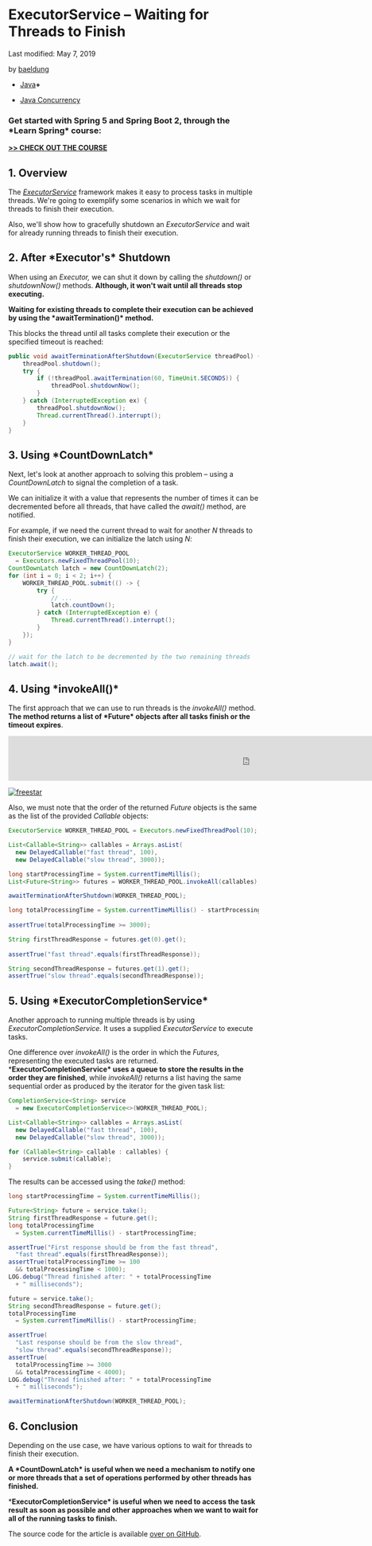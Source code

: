 # ExecutorService – Waiting for Threads to Finish

Last modified: May 7, 2019

by [baeldung](https://www.baeldung.com/author/baeldung/)



- [Java](https://www.baeldung.com/category/java/)**+**

- [Java Concurrency](https://www.baeldung.com/tag/java-concurrency/)

### **Get started with Spring 5 and Spring Boot 2, through the \*Learn Spring\* course:**

**[>> CHECK OUT THE COURSE](https://www.baeldung.com/ls-course-start)**

## **1. Overview**

The [*ExecutorService*](https://www.baeldung.com/java-executor-service-tutorial) framework makes it easy to process tasks in multiple threads. We're going to exemplify some scenarios in which we wait for threads to finish their execution.

Also, we'll show how to gracefully shutdown an *ExecutorService* and wait for already running threads to finish their execution.

## **2. After \*Executor's\* Shutdown**

When using an *Executor,* we can shut it down by calling the *shutdown()* or *shutdownNow()* methods. **Although, it won't wait until all threads stop executing.**

**Waiting for existing threads to complete their execution can be achieved by using the \*awaitTermination()\* method.**

This blocks the thread until all tasks complete their execution or the specified timeout is reached:

```java
public void awaitTerminationAfterShutdown(ExecutorService threadPool) {
    threadPool.shutdown();
    try {
        if (!threadPool.awaitTermination(60, TimeUnit.SECONDS)) {
            threadPool.shutdownNow();
        }
    } catch (InterruptedException ex) {
        threadPool.shutdownNow();
        Thread.currentThread().interrupt();
    }
}
```

## **3. Using \*CountDownLatch\***

Next, let's look at another approach to solving this problem – using a *CountDownLatch* to signal the completion of a task.

We can initialize it with a value that represents the number of times it can be decremented before all threads, that have called the *await()* method, are notified.

For example, if we need the current thread to wait for another *N* threads to finish their execution, we can initialize the latch using *N*:

```java
ExecutorService WORKER_THREAD_POOL 
  = Executors.newFixedThreadPool(10);
CountDownLatch latch = new CountDownLatch(2);
for (int i = 0; i < 2; i++) {
    WORKER_THREAD_POOL.submit(() -> {
        try {
            // ...
            latch.countDown();
        } catch (InterruptedException e) {
            Thread.currentThread().interrupt();
        }
    });
}

// wait for the latch to be decremented by the two remaining threads
latch.await();
```

## **4. Using \*invokeAll()\***

The first approach that we can use to run threads is the *invokeAll()* method. **The method returns a list of \*Future\* objects after all tasks finish or the timeout expires**.

<iframe frameborder="0" src="https://695f6c3c4f87c0215d78782663f0b71e.safeframe.googlesyndication.com/safeframe/1-0-38/html/container.html" id="google_ads_iframe_/15184186/baeldung_incontent_dynamic_desktop_0" title="3rd party ad content" name="" scrolling="no" marginwidth="0" marginheight="0" width="970" height="90" data-is-safeframe="true" sandbox="allow-forms allow-popups allow-popups-to-escape-sandbox allow-same-origin allow-scripts allow-top-navigation-by-user-activation" allow="conversion-measurement ‘src’" data-google-container-id="8" data-load-complete="true" style="box-sizing: border-box; border: 0px; vertical-align: bottom;"></iframe>

[![freestar](https://a.pub.network/core/imgs/fslogo-green.svg)](https://freestar.com/?utm_medium=ad_container&utm_source=branding&utm_name=baeldung_incontent_dynamic_desktop)

Also, we must note that the order of the returned *Future* objects is the same as the list of the provided *Callable* objects:

```java
ExecutorService WORKER_THREAD_POOL = Executors.newFixedThreadPool(10);

List<Callable<String>> callables = Arrays.asList(
  new DelayedCallable("fast thread", 100), 
  new DelayedCallable("slow thread", 3000));

long startProcessingTime = System.currentTimeMillis();
List<Future<String>> futures = WORKER_THREAD_POOL.invokeAll(callables);

awaitTerminationAfterShutdown(WORKER_THREAD_POOL);

long totalProcessingTime = System.currentTimeMillis() - startProcessingTime;
 
assertTrue(totalProcessingTime >= 3000);

String firstThreadResponse = futures.get(0).get();
 
assertTrue("fast thread".equals(firstThreadResponse));

String secondThreadResponse = futures.get(1).get();
assertTrue("slow thread".equals(secondThreadResponse));
```

## **5. Using \*ExecutorCompletionService\***

Another approach to running multiple threads is by using *ExecutorCompletionService.* It uses a supplied *ExecutorService* to execute tasks.

One difference over *invokeAll()* is the order in which the *Futures,* representing the executed tasks are returned. ***ExecutorCompletionService\* uses a queue to store the results in the order they are finished**, while *invokeAll()* returns a list having the same sequential order as produced by the iterator for the given task list:

```java
CompletionService<String> service
  = new ExecutorCompletionService<>(WORKER_THREAD_POOL);

List<Callable<String>> callables = Arrays.asList(
  new DelayedCallable("fast thread", 100), 
  new DelayedCallable("slow thread", 3000));

for (Callable<String> callable : callables) {
    service.submit(callable);
}
```

The results can be accessed using the *take()* method:

```java
long startProcessingTime = System.currentTimeMillis();

Future<String> future = service.take();
String firstThreadResponse = future.get();
long totalProcessingTime
  = System.currentTimeMillis() - startProcessingTime;

assertTrue("First response should be from the fast thread", 
  "fast thread".equals(firstThreadResponse));
assertTrue(totalProcessingTime >= 100
  && totalProcessingTime < 1000);
LOG.debug("Thread finished after: " + totalProcessingTime
  + " milliseconds");

future = service.take();
String secondThreadResponse = future.get();
totalProcessingTime
  = System.currentTimeMillis() - startProcessingTime;

assertTrue(
  "Last response should be from the slow thread", 
  "slow thread".equals(secondThreadResponse));
assertTrue(
  totalProcessingTime >= 3000
  && totalProcessingTime < 4000);
LOG.debug("Thread finished after: " + totalProcessingTime
  + " milliseconds");

awaitTerminationAfterShutdown(WORKER_THREAD_POOL);
```

## **6. Conclusion**

Depending on the use case, we have various options to wait for threads to finish their execution.

**A \*CountDownLatch\* is useful when we need a mechanism to notify one or more threads that a set of operations performed by other threads has finished.**

***ExecutorCompletionService\* is useful when we need to access the task result as soon as possible and other approaches when we want to wait for all of the running tasks to finish.**

The source code for the article is available [over on GitHub](https://github.com/eugenp/tutorials/tree/master/core-java-modules/core-java-concurrency-basic).